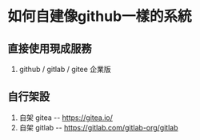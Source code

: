# 如何自建像github一樣的系統

## 直接使用現成服務

1. github / gitlab / gitee 企業版

## 自行架設

1. 自架 gitea -- https://gitea.io/
2. 自架 gitlab -- https://gitlab.com/gitlab-org/gitlab

